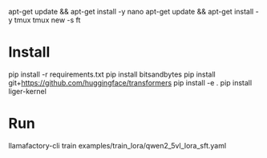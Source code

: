 apt-get update && apt-get install -y nano
apt-get update && apt-get install -y tmux
tmux new -s ft
# Install
pip install -r requirements.txt 
pip install bitsandbytes
pip install git+https://github.com/huggingface/transformers
pip install -e .
pip install liger-kernel




# Run 
llamafactory-cli train examples/train_lora/qwen2_5vl_lora_sft.yaml